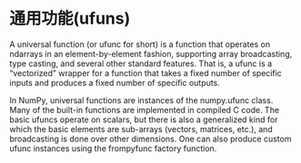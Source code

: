 # 通用功能(ufuns)

A universal function (or ufunc for short) is a function that operates on ndarrays in an element-by-element fashion, supporting array broadcasting, type casting, and several other standard features. That is, a ufunc is a “vectorized” wrapper for a function that takes a fixed number of specific inputs and produces a fixed number of specific outputs.

In NumPy, universal functions are instances of the numpy.ufunc class. Many of the built-in functions are implemented in compiled C code. The basic ufuncs operate on scalars, but there is also a generalized kind for which the basic elements are sub-arrays (vectors, matrices, etc.), and broadcasting is done over other dimensions. One can also produce custom ufunc instances using the frompyfunc factory function.